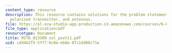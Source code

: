 ```yaml
---
content_type: resource
description: This resource contains solutions for the problem statements related to
  polarized transmitter, and antennas.
file: https://ol-ocw-studio-app-production.s3.amazonaws.com/courses/6-013-electromagnetics-and-applications-spring-2009/cd44b2f55ff76c0eeb8e87c14d00c71e_MIT6_013S09_sol_pset11.pdf
file_type: application/pdf
resourcetype: Document
title: MIT6_013S09_sol_pset11.pdf
uid: cd44b2f5-5ff7-6c0e-eb8e-87c14d00c71e
---
```

